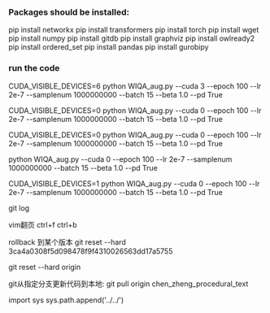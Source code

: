 ### Packages should be installed:



pip install networkx
pip install transformers
pip install torch
pip install wget
pip install numpy
pip install gitdb
pip install graphviz
pip install owlready2
pip install ordered_set
pip install pandas
pip install gurobipy

### run the code

CUDA_VISIBLE_DEVICES=6 python WIQA_aug.py --cuda 3 --epoch 100 --lr 2e-7 --samplenum 1000000000 --batch 15 --beta 1.0 --pd True


CUDA_VISIBLE_DEVICES=0 python WIQA_aug.py --cuda 0 --epoch 100 --lr 2e-7 --samplenum 1000000000 --batch 15 --beta 1.0 --pd True

CUDA_VISIBLE_DEVICES=0 python WIQA_aug.py --cuda 0 --epoch 100 --lr 2e-7 --samplenum 1000000000 --batch 15 --beta 1.0 --pd True


python WIQA_aug.py --cuda 0 --epoch 100 --lr 2e-7 --samplenum 1000000000 --batch 15 --beta 1.0 --pd True

CUDA_VISIBLE_DEVICES=1 python WIQA_aug.py --cuda 0 --epoch 100 --lr 2e-7 --samplenum 1000000000 --batch 15 --beta 1.0 --pd True



git log

vim翻页
ctrl+f
ctrl+b

rollback 到某个版本
git reset --hard 3ca4a0308f5d098478f9f4310026563dd17a5755

git reset --hard origin

git从指定分支更新代码到本地:
git pull origin chen_zheng_procedural_text

import sys
sys.path.append('../../')

